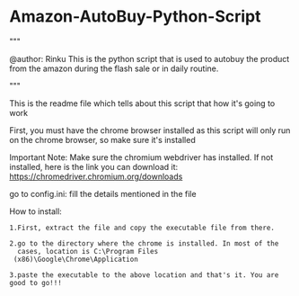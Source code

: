 # Amazon-AutoBuy-Python-Script

"""

@author: Rinku
This is the python script that is used to autobuy the product from the amazon during the flash sale
or in daily routine.

"""

This is the readme file which tells about this script that how it's going to work

First, you must have the chrome browser installed as this script will only run on the chrome browser, so make sure it's installed

Important Note:
    Make sure the chromium webdriver has installed.
    If not installed, here is the link you can download it: https://chromedriver.chromium.org/downloads

go to config.ini:
    fill the details mentioned in the file

How to install:

    1.First, extract the file and copy the executable file from there.

    2.go to the directory where the chrome is installed. In most of the
      cases, location is C:\Program Files
     (x86)\Google\Chrome\Application

    3.paste the executable to the above location and that's it. You are good to go!!!



